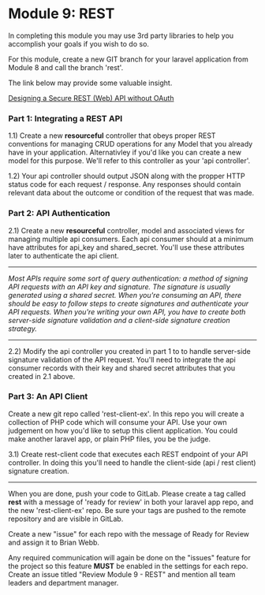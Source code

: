 # Module 9: REST

In completing this module you may use 3rd party libraries to help you accomplish your goals if you wish to do so.

For this module, create a new GIT branch for your laravel application from Module 8 and call the branch 'rest'.

The link below may provide some valuable insight.

[Designing a Secure REST (Web) API without OAuth](http://www.thebuzzmedia.com/designing-a-secure-rest-api-without-oauth-authentication/)

### Part 1: Integrating a REST API

1.1) Create a new __resourceful__ controller that obeys proper REST conventions for managing CRUD operations for any Model that you already have in your application.  Alternativley if you'd like you can create a new model for this purpose.  We'll refer to this controller as your 'api controller'.

1.2) Your api controller should output JSON along with the propper HTTP status code for each request / response.  Any responses should contain relevant data about the outcome or condition of the request that was made.


### Part 2: API Authentication

2.1) Create a new __resourceful__ controller, model and associated views for managing multiple api consumers.  Each api consumer should at a minimum have attributes for api_key and shared_secret.  You'll use these attributes later to authenticate the api client.

---

_Most APIs require some sort of query authentication: a method of signing API requests with an API key and signature. The signature is usually generated using a shared secret. When you're consuming an API, there should be easy to follow steps to create signatures and authenticate your API requests. When you're writing your own API, you have to create both server-side signature validation and a client-side signature creation strategy._

---

2.2) Modify the api controller you created in part 1 to to handle server-side signature validation of the API request.  You'll need to integrate the api consumer records with their key and shared secret attributes that you created in 2.1 above.

### Part 3: An API Client

Create a new git repo called 'rest-client-ex'.  In this repo you will create a collection of PHP code which will consume your API.  Use your own judgement on how you'd like to setup this client application.  You could make another laravel app, or plain PHP files, you be the judge.

3.1) Create rest-client code that executes each REST endpoint of your API controller.  In doing this you'll need to handle the client-side (api / rest client) signature creation.


----------

When you are done, push your code to GitLab.  Please create a tag called **rest** with a message of 'ready for review' in both your laravel app repo, and the new 'rest-client-ex' repo.  Be sure your tags are pushed to the remote repository and are visible in GitLab.

Create a new "issue" for each repo with the message of Ready for Review and assign it to Brian Webb.

Any required communication will again be done on the "issues" feature for the project so this feature **MUST** be enabled in the settings for each repo.  Create an issue titled "Review Module 9 - REST" and mention all team leaders and department manager.
